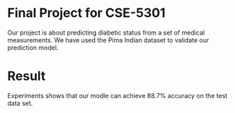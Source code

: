 # Final Project for CSE-5301

Our project is about predicting diabetic status from a set of medical measurements. We have used the Pima Indian dataset to validate our prediction model.

# Result
Experiments shows that our modle can achieve 88.7% accuracy on the test data set.
